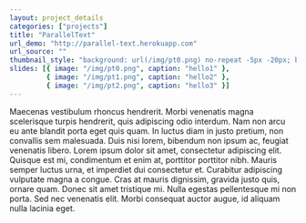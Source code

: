 ```yaml
---
layout: project_details
categories: ["projects"]
title: "ParallelText"
url_demo: "http://parallel-text.herokuapp.com"
url_source: ""
thumbnail_style: "background: url(/img/pt0.png) no-repeat -5px -20px; background-size: 190%;"
slides: [{ image: "/img/pt0.png", caption: "hello1" },
         { image: "/img/pt1.png", caption: "hello2" },
         { image: "/img/pt2.png", caption: "hello3" }]
---
```


Maecenas vestibulum rhoncus hendrerit. Morbi venenatis magna scelerisque turpis hendrerit, quis adipiscing odio interdum. Nam non arcu eu ante blandit porta eget quis quam. In luctus diam in justo pretium, non convallis sem malesuada. Duis nisi lorem, bibendum non ipsum ac, feugiat venenatis libero. Lorem ipsum dolor sit amet, consectetur adipiscing elit. Quisque est mi, condimentum et enim at, porttitor porttitor nibh. Mauris semper luctus urna, et imperdiet dui consectetur et. Curabitur adipiscing vulputate magna a congue. Cras at mauris dignissim, gravida justo quis, ornare quam. Donec sit amet tristique mi. Nulla egestas pellentesque mi non porta. Sed nec venenatis elit. Morbi consequat auctor augue, id aliquam nulla lacinia eget.
